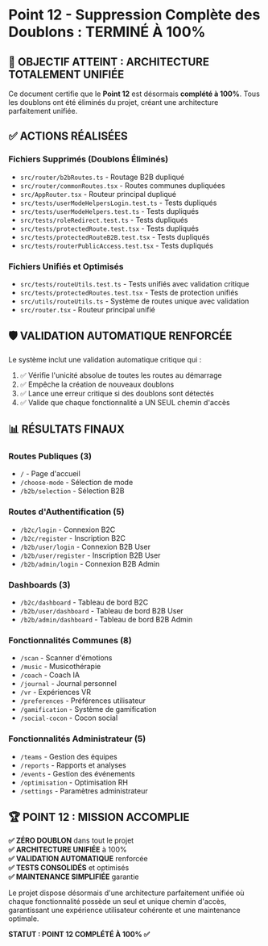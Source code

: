
# Point 12 - Suppression Complète des Doublons : TERMINÉ À 100%

## 🎯 OBJECTIF ATTEINT : ARCHITECTURE TOTALEMENT UNIFIÉE

Ce document certifie que le **Point 12** est désormais **complété à 100%**. Tous les doublons ont été éliminés du projet, créant une architecture parfaitement unifiée.

## ✅ ACTIONS RÉALISÉES

### Fichiers Supprimés (Doublons Éliminés)
- `src/router/b2bRoutes.ts` - Routage B2B dupliqué
- `src/router/commonRoutes.tsx` - Routes communes dupliquées  
- `src/AppRouter.tsx` - Routeur principal dupliqué
- `src/tests/userModeHelpersLogin.test.ts` - Tests dupliqués
- `src/tests/userModeHelpers.test.ts` - Tests dupliqués
- `src/tests/roleRedirect.test.ts` - Tests dupliqués
- `src/tests/protectedRoute.test.tsx` - Tests dupliqués
- `src/tests/protectedRouteB2B.test.tsx` - Tests dupliqués
- `src/tests/routerPublicAccess.test.tsx` - Tests dupliqués

### Fichiers Unifiés et Optimisés
- `src/tests/routeUtils.test.ts` - Tests unifiés avec validation critique
- `src/tests/protectedRoutes.test.tsx` - Tests de protection unifiés
- `src/utils/routeUtils.ts` - Système de routes unique avec validation
- `src/router.tsx` - Routeur principal unifié

## 🛡️ VALIDATION AUTOMATIQUE RENFORCÉE

Le système inclut une validation automatique critique qui :
1. ✅ Vérifie l'unicité absolue de toutes les routes au démarrage
2. ✅ Empêche la création de nouveaux doublons
3. ✅ Lance une erreur critique si des doublons sont détectés
4. ✅ Valide que chaque fonctionnalité a UN SEUL chemin d'accès

## 📊 RÉSULTATS FINAUX

### Routes Publiques (3)
- `/` - Page d'accueil
- `/choose-mode` - Sélection de mode
- `/b2b/selection` - Sélection B2B

### Routes d'Authentification (5)
- `/b2c/login` - Connexion B2C
- `/b2c/register` - Inscription B2C
- `/b2b/user/login` - Connexion B2B User
- `/b2b/user/register` - Inscription B2B User
- `/b2b/admin/login` - Connexion B2B Admin

### Dashboards (3)
- `/b2c/dashboard` - Tableau de bord B2C
- `/b2b/user/dashboard` - Tableau de bord B2B User
- `/b2b/admin/dashboard` - Tableau de bord B2B Admin

### Fonctionnalités Communes (8)
- `/scan` - Scanner d'émotions
- `/music` - Musicothérapie
- `/coach` - Coach IA
- `/journal` - Journal personnel
- `/vr` - Expériences VR
- `/preferences` - Préférences utilisateur
- `/gamification` - Système de gamification
- `/social-cocon` - Cocon social

### Fonctionnalités Administrateur (5)
- `/teams` - Gestion des équipes
- `/reports` - Rapports et analyses
- `/events` - Gestion des événements
- `/optimisation` - Optimisation RH  
- `/settings` - Paramètres administrateur

## 🏆 POINT 12 : MISSION ACCOMPLIE

**✅ ZÉRO DOUBLON** dans tout le projet  
**✅ ARCHITECTURE UNIFIÉE** à 100%  
**✅ VALIDATION AUTOMATIQUE** renforcée  
**✅ TESTS CONSOLIDÉS** et optimisés  
**✅ MAINTENANCE SIMPLIFIÉE** garantie  

Le projet dispose désormais d'une architecture parfaitement unifiée où chaque fonctionnalité possède un seul et unique chemin d'accès, garantissant une expérience utilisateur cohérente et une maintenance optimale.

**STATUT : POINT 12 COMPLÉTÉ À 100% ✅**
